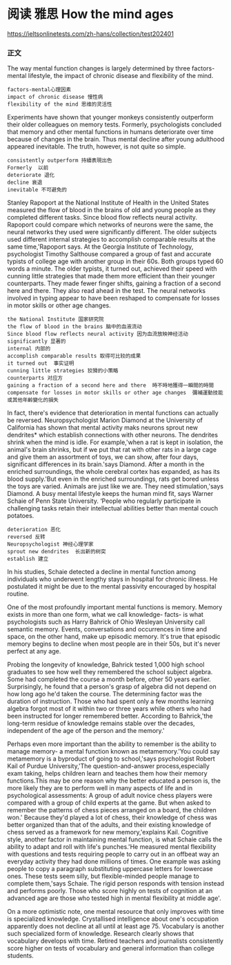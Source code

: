 # 阅读 雅思 How the mind ages
https://ieltsonlinetests.com/zh-hans/collection/test202401

### 正文
The way mental function changes is largely determined by three factors-mental lifestyle, the impact of chronic disease and flexibility of the mind.  
```
factors-mental心理因素  
impact of chronic disease 慢性病  
flexibility of the mind 思维的灵活性  
```

Experiments have shown that younger monkeys consistently outperform their older colleagues on memory tests. Formerly, psychologists concluded that memory and other mental functions in humans deteriorate over time because of changes in the brain. Thus mental decline after young adulthood appeared inevitable. The truth, however, is not quite so simple.  
```
consistently outperform 持續表現出色  
Formerly  以前
deteriorate 退化  
decline 衰退
inevitable 不可避免的  
```

Stanley Rapoport at the National Institute of Health in the United States measured the flow of blood in the brains of old and young people as they completed different tasks. Since blood flow reflects neural activity. Rapoport could compare which networks of neurons were the same, the neural networks they used were significantly different. The older subjects used different internal strategies to accomplish comparable results at the same time,'Rapoport says. At the Georgia Institute of Technology, psychologist Timothy Salthouse compared a group of fast and accurate typists of college age with another group in their 60s. Both groups typed 60 words a minute. The older typists, it turned out, achieved their speed with cunning little strategies that made them more efficient than their younger counterparts. They made fewer finger shifts, gaining a fraction of a second here and there. They also read ahead in the test. The neural networks involved in typing appear to have been reshaped to compensate for losses in motor skills or other age changes.
  
```
the National Institute 国家研究院  
the flow of blood in the brains 脑中的血液流动    
Since blood flow reflects neural activity 因为血流放映神经活动  
significantly 显著的  
internal 内部的  
accomplish comparable results 取得可比较的成果  
it turned out  事实证明  
cunning little strategies 狡猾的小策略  
counterparts 对应方
gaining a fraction of a second here and there  時不時地獲得一瞬間的時間
compensate for losses in motor skills or other age changes  彌補運動技能或其他年齡變化的損失
```

In fact, there's evidence that deterioration in mental functions can actually be reversed. Neuropsychologist Marion Diamond at the University of California has shown that mental activity maks neurons sprout new dendrites* which establish connections with other neurons. The dendrites shrink when the mind is idle. For example,'when a rat is kept in isolation, the animal's brain shrinks, but if we put that rat with other rats in a large cage and give them an assortment of toys, we can show, after four days, significant differences in its brain.'says Diamond. After a month in the enriched surroundings, the whole cerebral cortex has expanded, as has its blood supply.'But even in the enriched surroundings, rats get bored unless the toys are varied. Animals are just like we are. They need stimulation,'says Diamond. A busy mental lifestyle keeps the human mind fit, says Warner Schaie of Penn State University. ‘People who regularly participate in challenging tasks retain their intellectual abilities better than mental couch potatoes.
```
deterioration 恶化
reversed 反转
Neuropsychologist 神经心理学家
sprout new dendrites  长出新的树突
establish 建立  
```

In his studies, Schaie detected a decline in mental function among individuals who underwent lengthy stays in hospital for chronic illness. He postulated it might be due to the mental passivity encouraged by hospital routine.

One of the most profoundly important mental functions is memory. Memory exists in more than one form, what we call knowledge- facts- is what psychologists such as Harry Bahrick of Ohio Wesleyan University call semantic memory. Events, conversations and occurrences in time and space, on the other hand, make up episodic memory. It's true that episodic memory begins to decline when most people are in their 50s, but it's never perfect at any age.

Probing the longevity of knowledge, Bahrick tested 1,000 high school graduates to see how well they remembered the school subject algebra. Some had completed the course a month before, other 50 years earlier. Surprisingly, he found that a person's grasp of algebra did not depend on how long ago he'd taken the course. The determining factor was the duration of instruction. Those who had spent only a few months learning algebra forgot most of it within two or three years while others who had been instructed for longer remembered better. According to Bahrick,'the long-term residue of knowledge remains stable over the decades, independent of the age of the person and the memory.'

Perhaps even more important than the ability to remember is the ability to manage memory- a mental function known as metamemory.'You could say metamemory is a byproduct of going to school,'says psychologist Robert Kail of Purdue University,'The question-and-answer process,especially exam taking, helps children learn and teaches them how their memory functions.This may be one reason why the better educated a person is, the more likely they are to perform well in many aspects of life and in psychological assessments: A group of adult novice chess players were compared with a group of child experts at the game. But when asked to remember the patterns of chess pieces arranged on a board, the children won.' Because they'd played a lot of chess, their knowledge of chess was better organized than that of the adults, and their existing knowledge of chess served as a framework for new memory,'explains Kail. Cognitive style, another factor in maintaining mental function, is what Schaie calls the ability to adapt and roll with life's punches.'He measured mental flexibility with questions and tests requiring people to carry out in an offbeat way an everyday activity they had done millions of times. One example was asking people to copy a paragraph substituting uppercase letters for lowercase ones. These tests seem silly, but flexible-minded people manage to complete them,'says Schaie. The rigid person responds with tension instead and performs poorly. Those who score highly on tests of cognition at an advanced age are those who tested high in mental flexibility at middle age'.

On a more optimistic note, one mental resource that only improves with time is specialized knowledge. Crystallised intelligence about one's occupation apparently does not decline at all until at least age 75. Vocabulary is another such specialized form of knowledge. Research clearly shows that vocabulary develops with time. Retired teachers and journalists consistently score higher on tests of vocabulary and general information than college students.
